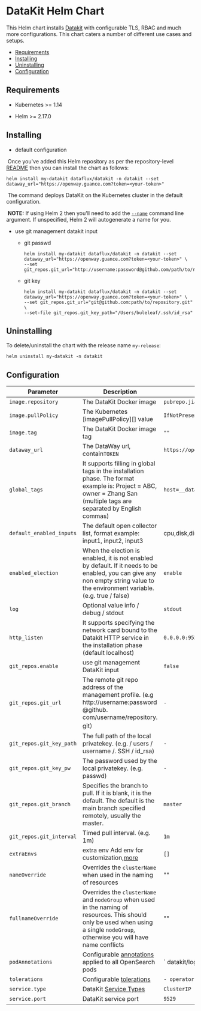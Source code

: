 # DataKit Helm Chart

This Helm chart installs [Datakit](https://github.com/GuanceCloud/datakit) with configurable TLS, RBAC and much more configurations. This chart caters a number of different use cases and setups.

- [Requirements](#requirements)
- [Installing](#installing)
- [Uninstalling](#uninstalling)
- [Configuration](#configuration)

## Requirements

* Kubernetes >= 1.14

* Helm >= 2.17.0

  

## Installing

- default configuration

​	Once you've added this Helm repository as per the repository-level [README](../../README.md#installing) then you can install the chart as follows:

 ```shell
 helm install my-datakit dataflux/datakit -n datakit --set dataway_url="https://openway.guance.com?token=<your-token>"
 ```

​	The command deploys DataKit on the Kubernetes cluster in the default configuration.

​	**NOTE:** If using Helm 2 then you'll need to add the [`--name`](https://v2.helm.sh/docs/helm/#options-21) command line argument. If unspecified, Helm 2 will autogenerate a name for you.

- use git management datakit input
  - git passwd
  
    ```
    helm install my-datakit dataflux/datakit -n datakit --set dataway_url="https://openway.guance.com?token=<your-token>" \
    --set git_repos.git_url="http://username:password@github.com/path/to/repository.git"
    ```
  
  - git key
  
    ```
    helm install my-datakit dataflux/datakit -n datakit --set dataway_url="https://openway.guance.com?token=<your-token>" \
    --set git_repos.git_url="git@github.com:path/to/repository.git" \
    --set-file git_repos.git_key_path="/Users/buleleaf/.ssh/id_rsa"
    ```
  
    

## Uninstalling
To delete/uninstall the chart with the release name `my-release`:

```shell
helm uninstall my-datakit -n datakit
```

## Configuration

| Parameter                | Description                                                  | Default                                                      |      |
| ------------------------ | ------------------------------------------------------------ | ------------------------------------------------------------ | ---- |
| `image.repository`       | The DataKit Docker image                                     | `pubrepo.jiagouyun.com/datakit/datakit`                      |      |
| `image.pullPolicy`       | The Kubernetes [imagePullPolicy][] value                     | `IfNotPresent`                                               |      |
| `image.tag`              | The DataKit Docker image tag                                 | `""`                                                         |      |
| `dataway_url`            | The DataWay url, contain`TOKEN`                              | `https://openway.guance.com?token=<your-token>`              |      |
| `global_tags`            | It supports filling in global tags in the installation phase. The format example is: Project = ABC, owner = Zhang San (multiple tags are separated by English commas) | `host=__datakit_hostname,host_ip=__datakit_ip`               |      |
| `default_enabled_inputs` | The default open collector list, format example: input1, input2, input3 | cpu,disk,diskio,mem,swap,system,hostobject,net,host_processes,container |      |
| `enabled_election`       | When the election is enabled, it is not enabled by default. If it needs to be enabled, you can give any non empty string value to the environment variable. (e.g. true / false) | `enable`                                                     |      |
| `log`                    | Optional value info / debug / stdout                         | `stdout`                                                     |      |
| `http_listen`            | It supports specifying the network card bound to the Datakit HTTP service in the installation phase (default localhost) | `0.0.0.0:9529`                                               |      |
| `git_repos.enable`       | use git management DataKit input                             | `false`                                                      |      |
| `git_repos.git_url`      | The remote git repo address of the management profile. (e.g http://username:password @github. com/username/repository. git） | `-`                                                          |      |
| `git_repos.git_key_path` | The full path of the local privatekey. (e.g. / users / username /. SSH / id_rsa) | `-`                                                          |      |
| `git_repos.git_key_pw`   | The password used by the local privatekey. (e.g. passwd)     | `-`                                                          |      |
| `git_repos.git_branch`   | Specifies the branch to pull. If it is blank, it is the default. The default is the main branch specified remotely, usually the master. | `master`                                                     |      |
| `git_repos.git_interval` | Timed pull interval. (e.g. 1m)                               | `1m`                                                         |      |
| `extraEnvs`              | extra env Add env for customization,[more](https://www.yuque.com/dataflux/datakit/datakit-install#f9858758) | `[]`                                                         |      |
| `nameOverride`           | Overrides the `clusterName` when used in the naming of resources | ""                                                           |      |
| `fullnameOverride`       | Overrides the `clusterName` and `nodeGroup` when used in the naming of resources. This should only be used when using a single `nodeGroup`, otherwise you will have name conflicts | ""                                                           |      |
| `podAnnotations`         | Configurable [annotations][] applied to all OpenSearch pods  | `  datakit/logs: | [{"disable": true}]`                      |      |
| `tolerations`            | Configurable [tolerations][]                                 | `- operator: Exists`                                         |      |
| `service.type`           | DataKit [Service Types][]                                    | `ClusterIP`                                                  |      |
| `service.port`           | DataKit service port                                         | `9529`                                                       |      |



[environment from variables]: https://kubernetes.io/docs/tasks/configure-pod-container/configure-pod-configmap/#configure-all-key-value-pairs-in-a-configmap-as-container-environment-variables

[hostAliases]: https://kubernetes.io/docs/concepts/services-networking/add-entries-to-pod-etc-hosts-with-host-aliases/

[image.pullPolicy]: https://kubernetes.io/docs/concepts/containers/images/#updating-images


[annotations]: https://kubernetes.io/docs/concepts/overview/working-with-objects/annotations/

[tolerations]: https://kubernetes.io/docs/concepts/configuration/taint-and-toleration/

[service types]: https://kubernetes.io/docs/concepts/services-networking/service/#publishing-services-service-types
